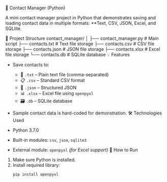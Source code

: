 📇 Contact Manager (Python)

A mini contact manager project in Python that demonstrates saving and loading contact data in multiple formats: **Text, CSV, JSON, Excel, and SQLlite.

📁 Project Structure
contact_manager/
│
├── contact_manager.py     # Main script
├── contacts.txt           # Text file storage
├── contacts.csv           # CSV file storage
├── contacts.json          # JSON file storage
├── contacts.xlsx          # Excel file storage
└── contacts.db            # SQLite database
 💡 Features
- Save contacts to:
  - 📄 `.txt` – Plain text file (comma-separated)
  - 📋 `.csv` – Standard CSV format
  - 🧾 `.json` – Structured JSON
  - 📊 `.xlsx` – Excel file using `openpyxl`
  - 🗃️ `.db` – SQLite database

- Sample contact data is hard-coded for demonstration.
 🛠️ Technologies Used

- Python 3.7.0
- Built-in modules: `csv`, `json`, `sqlite3`
- External module: `openpyxl` *(for Excel support)*
 🚀 How to Run

1. Make sure Python is installed.
2. Install required library:
   ```bash
   pip install openpyxl

